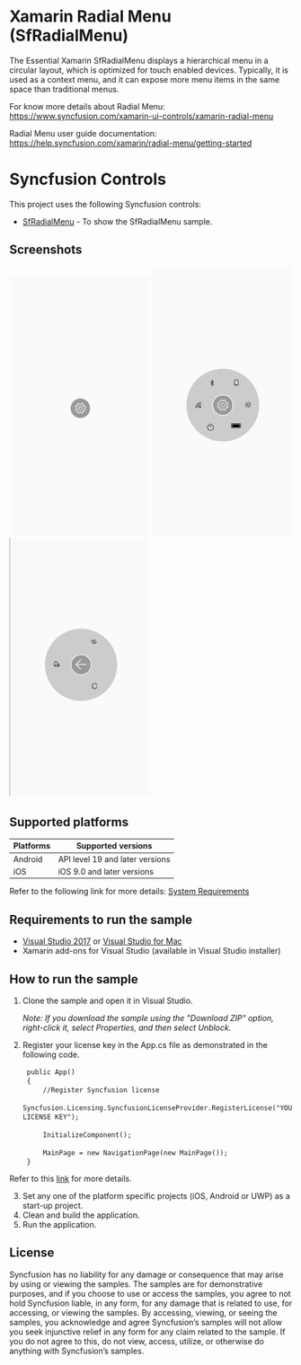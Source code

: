 # Xamarin Radial Menu (SfRadialMenu) 

The Essential Xamarin SfRadialMenu displays a hierarchical menu in a circular layout, which is optimized for touch enabled devices. Typically, it is used as a context menu, and it can expose more menu items in the same space than traditional menus.

For know more details about Radial Menu: https://www.syncfusion.com/xamarin-ui-controls/xamarin-radial-menu

Radial Menu user guide documentation: https://help.syncfusion.com/xamarin/radial-menu/getting-started

# Syncfusion Controls

This project uses the following Syncfusion controls:

* [SfRadialMenu](https://www.syncfusion.com/xamarin-ui-controls/xamarin-datepicker) - To show the SfRadialMenu sample.

## Screenshots
<img src="Images/radialmenu1.png"  Width="250"/> <img src="Images/radialmenu2.png"  Width="250"/>
<img src="Images/radialmenu3.png"  Width="250"/>

## Supported platforms

| Platforms | Supported versions |
| --------- | ------------------ |
| Android   | API level 19 and later versions |
| iOS | iOS 9.0 and later versions |

Refer to the following link for more details: 
[System Requirements](https://help.syncfusion.com/xamarin/installation-and-upgrade/system-requirements)

## Requirements to run the sample

* [Visual Studio 2017](https://visualstudio.microsoft.com/downloads/) or [Visual Studio for Mac](https://visualstudio.microsoft.com/vs/mac/)
* Xamarin add-ons for Visual Studio (available in Visual Studio installer)

## How to run the sample

1. Clone the sample and open it in Visual Studio.

   *Note: If you download the sample using the "Download ZIP" option, right-click it, select Properties, and then select Unblock.*

2. Register your license key in the App.cs file as demonstrated in the following code.

        public App()
        {
            //Register Syncfusion license
            Syncfusion.Licensing.SyncfusionLicenseProvider.RegisterLicense("YOUR LICENSE KEY");

            InitializeComponent();

            MainPage = new NavigationPage(new MainPage());
        }

Refer to this [link](https://help.syncfusion.com/common/essential-studio/licensing/license-key#xamarinforms) for more details.

3. Set any one of the platform specific projects (iOS, Android or UWP) as a start-up project.
4. Clean and build the application.
5. Run the application.

## License

Syncfusion has no liability for any damage or consequence that may arise by using or viewing the samples. The samples are for demonstrative purposes, and if you choose to use or access the samples, you agree to not hold Syncfusion liable, in any form, for any damage that is related to use, for accessing, or viewing the samples. By accessing, viewing, or seeing the samples, you acknowledge and agree Syncfusion’s samples will not allow you seek injunctive relief in any form for any claim related to the sample. If you do not agree to this, do not view, access, utilize, or otherwise do anything with Syncfusion’s samples.
